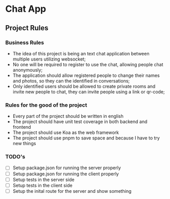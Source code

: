# Chat App

## Project Rules

### Business Rules

* The idea of this project is being an text chat application between multiple users utilizing websocket;
* No one will be required to register to use the chat, allowing people chat anonymously;
* The application should allow registered people to change their names and photos, so they can the identified in conversations;
* Only identified users should be allowed to create private rooms and invite new people to chat, they can invite people using a link or qr-code;

### Rules for the good of the project

* Every part of the project should be written in english
* The project should have unit test coverage in both backend and frontend
* The project should use Koa as the web framework
* The project should use pnpm to save space and because I have to try new things

### TODO's

* [ ] Setup package.json for running the server properly
* [ ] Setup package.json for running the client properly
* [ ] Setup tests in the server side
* [ ] Setup tests in the client side
* [ ] Setup the inital route for the server and show something
